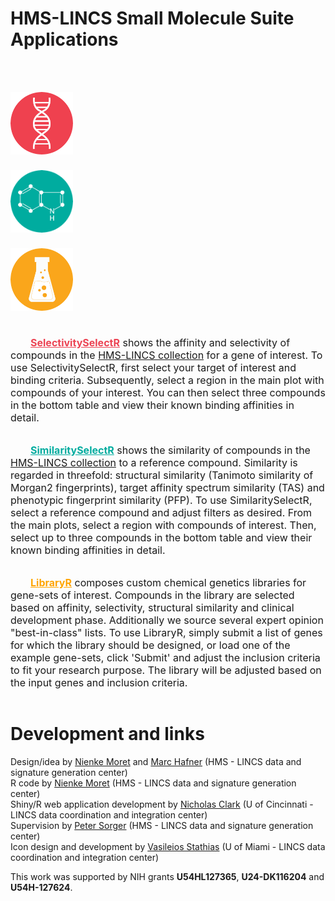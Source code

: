 # HMS-LINCS Small Molecule Suite Applications

<br><br>
<div class = "ui equal width stackable grid">
<div class = "row" style = "padding: 0px">
<div class = "stackable column">
<div class = "ui basic center aligned segment" style = "font-size: large; font-weight: bold; padding: 0px; margin: 0px;">
<a href = "/apps/SelectivitySelectR/" style = "color:#EC4353;">
<img src = "gene.png" height = "100"><br><br>
</a>
</div>
</div>

<div class = "stackable column">
<div class = "ui basic center aligned segment" style = "font-size: large; font-weight: bold; padding: 0px; margin: 0px;">
<a href = "/apps/SimilaritySelectR/" style = "color: #00AC9F;">
<img src = "small_molecule.png" height = "100"><br><br>
</a>
</div>
</div>

<div class = "stackable column">
<div class = "ui basic center aligned segment" style = "font-size: large; font-weight: bold; padding: 0px; margin: 0px;">
<a href = "/apps/LibraryR/" style = "color: orange">
<img src = "library.png" height = "100"><br><br>
</a>
</div>
</div>
</div>

<div class = "row" style = "padding: 0px">
<div class = "stackable column">
<div class = "ui basic left aligned segment" style = "font-size: medium;">
<p>&emsp;&emsp;<b><a href = "/apps/SelectivitySelectR/" style = "color:#EC4353;">SelectivitySelectR</a></b> shows the affinity and selectivity of compounds in the <a href = "http://lincs.hms.harvard.edu/db/sm/">HMS-LINCS collection</a> for a gene of interest. To use SelectivitySelectR, first select your target of interest and binding criteria. Subsequently, select a region in the main plot with compounds of your interest. You can then select three compounds in the bottom table and view their known binding affinities in detail.</p>
</div>
</div>

<div class = "stackable column">
<div class = "ui basic left aligned segment" style = "font-size: medium;">
<p>&emsp;&emsp;<b><a href = "/apps/SimilaritySelectR/" style = "color: #00AC9F;">SimilaritySelectR</a></b> shows the similarity of compounds in the <a href = "http://lincs.hms.harvard.edu/db/sm/">HMS-LINCS collection</a> to a reference compound. Similarity is regarded in threefold: structural similarity (Tanimoto similarity of Morgan2 fingerprints), target affinity spectrum similarity (TAS) and phenotypic fingerprint similarity (PFP). To use SimilaritySelectR, select a reference compound and adjust filters as desired. From the main plots, select a region with compounds of interest. Then, select up to three compounds in the bottom table and view their known binding affinities in detail.</p>
</div>
</div>

<div class = "stackable column">
<div class = "ui basic left aligned segment" style = "font-size: medium;">
<p>&emsp;&emsp;<b><a href = "/apps/LibraryR/" style = "color: orange">LibraryR</a></b> composes custom chemical genetics libraries for gene-sets of interest. Compounds in the library are selected based on affinity, selectivity, structural similarity and clinical development phase. Additionally we source several expert opinion "best-in-class" lists. To use LibraryR, simply submit a list of genes for which the library should be designed, or load one of the example gene-sets, click 'Submit' and adjust the inclusion criteria to fit your research purpose. The library will be adjusted based on the input genes and inclusion criteria.
</p>
</div>
</div>

</div>
</div>

# Development and links

Design/idea by [Nienke Moret](https://scholar.harvard.edu/nienkemoret) and [Marc Hafner](https://scholar.harvard.edu/hafner) (HMS - LINCS data and signature generation center)<br>
R code by [Nienke Moret](https://scholar.harvard.edu/nienkemoret) (HMS - LINCS data and signature generation center)<br>
Shiny/R web application development by [Nicholas Clark](https://github.com/NicholasClark) (U of Cincinnati - LINCS data coordination and integration center)<br>
Supervision by [Peter Sorger](https://sorger.med.harvard.edu/people/peter-sorger-phd/) (HMS - LINCS data and signature generation center)<br>
Icon design and development by [Vasileios Stathias](http://ccs.miami.edu/team_member/vasileios-vas-stathias/) (U of Miami - LINCS data coordination and integration center)

This work was supported by NIH grants **U54HL127365**, **U24-DK116204** and **U54H-127624**.